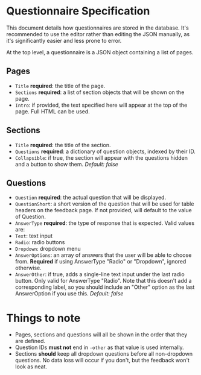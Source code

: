 # Questionnaire Specification

This document details how questionnaires are stored in the database. It's recommended to use the editor rather than
editing the JSON manually, as it's significantly easier and less prone to error.

At the top level, a questionnaire is a JSON object containing a list of pages.

## Pages

* `Title` **required**: the title of the page.
* `Sections` **required**: a list of section objects that will be shown on the page.
* `Intro`: if provided, the text specified here will appear at the top of the page. Full HTML can be used.


## Sections

* `Title` **required**: the title of the section.
* `Questions` **required**: a dictionary of question objects, indexed by their ID.
* `Collapsible`: if true, the section will appear with the questions hidden and a button to show them. *Default: false*


## Questions

* `Question` **required**: the actual question that will be displayed.
* `QuestionShort`: a short version of the question that will be used for table headers on the feedback page. If not provided, will default to the value of Question.
* `AnswerType` **required**: the type of response that is expected. Valid values are:
 * `Text`: text input
 * `Radio`: radio buttons
 * `Dropdown`: dropdown menu
* `AnswerOptions`: an array of answers that the user will be able to choose from. **Required** if using AnswerType "Radio" or "Dropdown", ignored otherwise.
* `AnswerOther`: if true, adds a single-line text input under the last radio button. Only valid for AnswerType "Radio". Note that this doesn't add a corresponding label, so you should include an "Other" option as the last AnswerOption if you use this. *Default: false*


# Things to note

* Pages, sections and questions will all be shown in the order that they are defined.
* Question IDs **must not** end in `-other` as that value is used internally.
* Sections **should** keep all dropdown questions before all non-dropdown questions. No data loss will occur if you don't, but the feedback won't look as neat.

